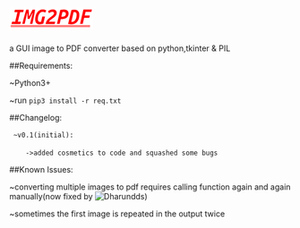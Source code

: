 # ![alt text](https://github.com/HrithikMJ/Image2PDF/blob/main/Logo.png?raw=true)
a GUI image to PDF converter based on python,tkinter & PIL


##Requirements:

  ~Python3+

  ~run  `pip3 install -r req.txt`



##Changelog:

     ~v0.1(initial):

        ->added cosmetics to code and squashed some bugs  




##Known Issues:

  ~converting multiple images to pdf requires calling function again and again manually(now fixed by ![Dharundds](https://github.com/Dharundds))

  ~sometimes the first image is repeated in the output twice
